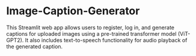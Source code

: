 # Image-Caption-Generator
This Streamlit web app allows users to register, log in, and generate captions for uploaded images using a pre-trained transformer model (ViT-GPT2). It also includes text-to-speech functionality for audio playback of the generated caption.
